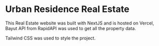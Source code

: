 # Urban Residence Real Estate 

This Real Estate website was built with NextJS and is hosted on Vercel, Bayut API from RapidAPI was used to get all the property data.

Tailwind CSS was used to style the project.
